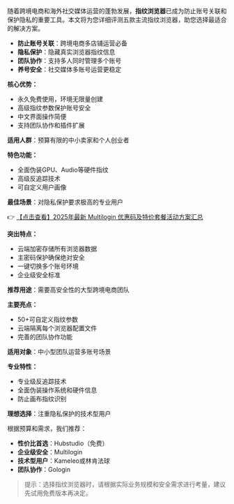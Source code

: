 
随着跨境电商和海外社交媒体运营的蓬勃发展，**指纹浏览器**已成为防止账号关联和保护隐私的重要工具。本文将为您详细评测五款主流指纹浏览器，助您选择最适合的解决方案。


- **防止账号关联**：跨境电商多店铺运营必备
- **隐私保护**：隐藏真实浏览器指纹信息
- **团队协作**：支持多人同时管理多个账号
- **养号安全**：社交媒体多账号运营更稳定



**核心优势：**
- 永久免费使用，环境无限量创建
- 高级指纹参数保护账号安全
- 中文界面操作简便
- 支持团队协作和插件扩展

**适用人群**：预算有限的中小卖家和个人创业者


**特色功能：**
- 全面伪装GPU、Audio等硬件指纹
- 高级反追踪技术
- 可自定义用户画像

**最佳场景**：对隐私保护要求极高的专业用户


👉 [【点击查看】2025年最新 Multilogin 优惠码及特价套餐活动方案汇总](https://bit.ly/multIlogin)

**突出特点：**
- 云端加密存储所有浏览器数据
- 主密码保护确保绝对安全
- 一键切换多个账号环境
- 企业级安全标准

**推荐用途**：需要高安全性的大型跨境电商团队


**主要亮点：**
- 50+可自定义指纹参数
- 云端隔离每个浏览器配置文件
- 完善的团队协作功能

**适用对象**：中小型团队运营多账号场景


**专业特性：**
- 专业级反追踪技术
- 全面伪装操作系统和硬件信息
- 防止画布指纹识别

**理想选择**：注重隐私保护的技术型用户


根据预算和需求，我们推荐：

- **性价比首选**：Hubstudio（免费）
- **企业级安全**：Multilogin
- **技术型用户**：Kameleo或林肯法球
- **团队协作**：Gologin

> 提示：选择指纹浏览器时，请根据实际业务规模和安全需求进行考量，建议先试用免费版本再决定。
